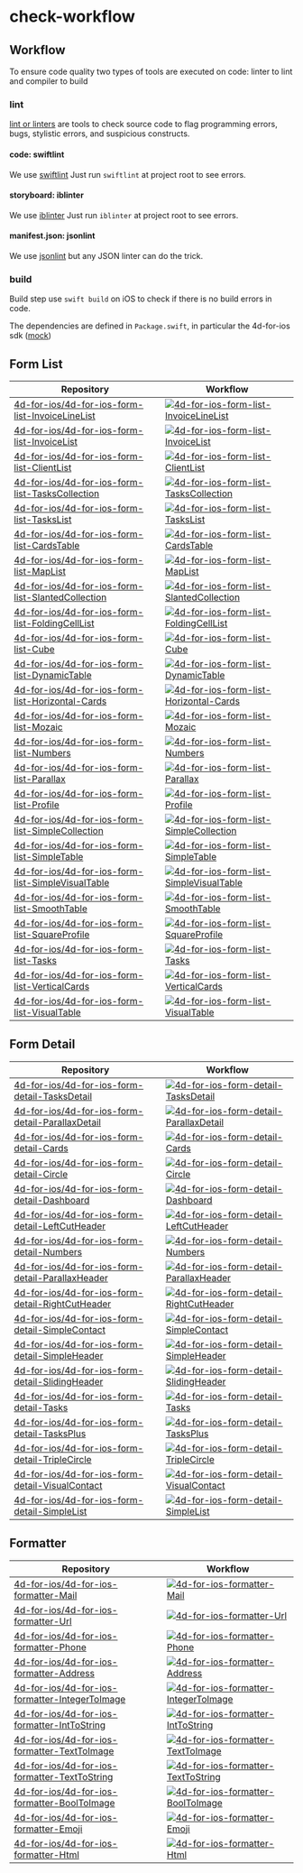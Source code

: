 # check-workflow

## Workflow

To ensure code quality two types of tools are executed on code: linter to lint and compiler to build

### lint

[lint or linters](https://en.wikipedia.org/wiki/Lint_(software)) are tools to check source code to flag programming errors, bugs, stylistic errors, and suspicious constructs.

#### code: swiftlint

We use [swiftlint](https://github.com/realm/SwiftLint)
Just run `swiftlint` at project root to see errors.

#### storyboard: iblinter

We use [iblinter](https://github.com/IBDecodable/IBLinter)
Just run `iblinter` at project root to see errors.

#### manifest.json: jsonlint

We use [jsonlint](https://github.com/zaach/jsonlint) but any JSON linter can do the trick.

### build

Build step use `swift build` on iOS to check if there is no build errors in code.

The dependencies are defined in `Package.swift`, in particular the 4d-for-ios sdk ([mock](https://github.com/4d-for-ios/QMobileUI))

## Form List 
 | Repository | Workflow |
 | ---------- | -------- |
  |[4d-for-ios/4d-for-ios-form-list-InvoiceLineList](https://github.com/4d-for-ios/4d-for-ios-form-list-InvoiceLineList) | [![4d-for-ios-form-list-InvoiceLineList](https://github.com/4d-for-ios/4d-for-ios-form-list-InvoiceLineList/workflows/check/badge.svg)](https://github.com/4d-for-ios/4d-for-ios-form-list-InvoiceLineList/actions?workflow=check)|
  |[4d-for-ios/4d-for-ios-form-list-InvoiceList](https://github.com/4d-for-ios/4d-for-ios-form-list-InvoiceList) | [![4d-for-ios-form-list-InvoiceList](https://github.com/4d-for-ios/4d-for-ios-form-list-InvoiceList/workflows/check/badge.svg)](https://github.com/4d-for-ios/4d-for-ios-form-list-InvoiceList/actions?workflow=check)|
 |[4d-for-ios/4d-for-ios-form-list-ClientList](https://github.com/4d-for-ios/4d-for-ios-form-list-ClientList) | [![4d-for-ios-form-list-ClientList](https://github.com/4d-for-ios/4d-for-ios-form-list-ClientList/workflows/check/badge.svg)](https://github.com/4d-for-ios/4d-for-ios-form-list-ClientList/actions?workflow=check)|
 |[4d-for-ios/4d-for-ios-form-list-TasksCollection](https://github.com/4d-for-ios/4d-for-ios-form-list-TasksCollection) | [![4d-for-ios-form-list-TasksCollection](https://github.com/4d-for-ios/4d-for-ios-form-list-TasksCollection/workflows/check/badge.svg)](https://github.com/4d-for-ios/4d-for-ios-form-list-TasksCollection/actions?workflow=check)|
 |[4d-for-ios/4d-for-ios-form-list-TasksList](https://github.com/4d-for-ios/4d-for-ios-form-list-TasksList) | [![4d-for-ios-form-list-TasksList](https://github.com/4d-for-ios/4d-for-ios-form-list-TasksList/workflows/check/badge.svg)](https://github.com/4d-for-ios/4d-for-ios-form-list-TasksList/actions?workflow=check)|
 |[4d-for-ios/4d-for-ios-form-list-CardsTable](https://github.com/4d-for-ios/4d-for-ios-form-list-CardsTable) | [![4d-for-ios-form-list-CardsTable](https://github.com/4d-for-ios/4d-for-ios-form-list-CardsTable/workflows/check/badge.svg)](https://github.com/4d-for-ios/4d-for-ios-form-list-CardsTable/actions?workflow=check)|
 |[4d-for-ios/4d-for-ios-form-list-MapList](https://github.com/4d-for-ios/4d-for-ios-form-list-MapList) | [![4d-for-ios-form-list-MapList](https://github.com/4d-for-ios/4d-for-ios-form-list-MapList/workflows/check/badge.svg)](https://github.com/4d-for-ios/4d-for-ios-form-list-MapList/actions?workflow=check)|
 |[4d-for-ios/4d-for-ios-form-list-SlantedCollection](https://github.com/4d-for-ios/4d-for-ios-form-list-SlantedCollection) | [![4d-for-ios-form-list-SlantedCollection](https://github.com/4d-for-ios/4d-for-ios-form-list-SlantedCollection/workflows/check/badge.svg)](https://github.com/4d-for-ios/4d-for-ios-form-list-SlantedCollection/actions?workflow=check)|
 |[4d-for-ios/4d-for-ios-form-list-FoldingCellList](https://github.com/4d-for-ios/4d-for-ios-form-list-FoldingCellList) | [![4d-for-ios-form-list-FoldingCellList](https://github.com/4d-for-ios/4d-for-ios-form-list-FoldingCellList/workflows/check/badge.svg)](https://github.com/4d-for-ios/4d-for-ios-form-list-FoldingCellList/actions?workflow=check)|
 |[4d-for-ios/4d-for-ios-form-list-Cube](https://github.com/4d-for-ios/4d-for-ios-form-list-Cube) | [![4d-for-ios-form-list-Cube](https://github.com/4d-for-ios/4d-for-ios-form-list-Cube/workflows/check/badge.svg)](https://github.com/4d-for-ios/4d-for-ios-form-list-Cube/actions?workflow=check)|
 |[4d-for-ios/4d-for-ios-form-list-DynamicTable](https://github.com/4d-for-ios/4d-for-ios-form-list-DynamicTable) | [![4d-for-ios-form-list-DynamicTable](https://github.com/4d-for-ios/4d-for-ios-form-list-DynamicTable/workflows/check/badge.svg)](https://github.com/4d-for-ios/4d-for-ios-form-list-DynamicTable/actions?workflow=check)|
 |[4d-for-ios/4d-for-ios-form-list-Horizontal-Cards](https://github.com/4d-for-ios/4d-for-ios-form-list-Horizontal-Cards) | [![4d-for-ios-form-list-Horizontal-Cards](https://github.com/4d-for-ios/4d-for-ios-form-list-Horizontal-Cards/workflows/check/badge.svg)](https://github.com/4d-for-ios/4d-for-ios-form-list-Horizontal-Cards/actions?workflow=check)|
 |[4d-for-ios/4d-for-ios-form-list-Mozaic](https://github.com/4d-for-ios/4d-for-ios-form-list-Mozaic) | [![4d-for-ios-form-list-Mozaic](https://github.com/4d-for-ios/4d-for-ios-form-list-Mozaic/workflows/check/badge.svg)](https://github.com/4d-for-ios/4d-for-ios-form-list-Mozaic/actions?workflow=check)|
 |[4d-for-ios/4d-for-ios-form-list-Numbers](https://github.com/4d-for-ios/4d-for-ios-form-list-Numbers) | [![4d-for-ios-form-list-Numbers](https://github.com/4d-for-ios/4d-for-ios-form-list-Numbers/workflows/check/badge.svg)](https://github.com/4d-for-ios/4d-for-ios-form-list-Numbers/actions?workflow=check)|
 |[4d-for-ios/4d-for-ios-form-list-Parallax](https://github.com/4d-for-ios/4d-for-ios-form-list-Parallax) | [![4d-for-ios-form-list-Parallax](https://github.com/4d-for-ios/4d-for-ios-form-list-Parallax/workflows/check/badge.svg)](https://github.com/4d-for-ios/4d-for-ios-form-list-Parallax/actions?workflow=check)|
 |[4d-for-ios/4d-for-ios-form-list-Profile](https://github.com/4d-for-ios/4d-for-ios-form-list-Profile) | [![4d-for-ios-form-list-Profile](https://github.com/4d-for-ios/4d-for-ios-form-list-Profile/workflows/check/badge.svg)](https://github.com/4d-for-ios/4d-for-ios-form-list-Profile/actions?workflow=check)|
 |[4d-for-ios/4d-for-ios-form-list-SimpleCollection](https://github.com/4d-for-ios/4d-for-ios-form-list-SimpleCollection) | [![4d-for-ios-form-list-SimpleCollection](https://github.com/4d-for-ios/4d-for-ios-form-list-SimpleCollection/workflows/check/badge.svg)](https://github.com/4d-for-ios/4d-for-ios-form-list-SimpleCollection/actions?workflow=check)|
 |[4d-for-ios/4d-for-ios-form-list-SimpleTable](https://github.com/4d-for-ios/4d-for-ios-form-list-SimpleTable) | [![4d-for-ios-form-list-SimpleTable](https://github.com/4d-for-ios/4d-for-ios-form-list-SimpleTable/workflows/check/badge.svg)](https://github.com/4d-for-ios/4d-for-ios-form-list-SimpleTable/actions?workflow=check)|
 |[4d-for-ios/4d-for-ios-form-list-SimpleVisualTable](https://github.com/4d-for-ios/4d-for-ios-form-list-SimpleVisualTable) | [![4d-for-ios-form-list-SimpleVisualTable](https://github.com/4d-for-ios/4d-for-ios-form-list-SimpleVisualTable/workflows/check/badge.svg)](https://github.com/4d-for-ios/4d-for-ios-form-list-SimpleVisualTable/actions?workflow=check)|
 |[4d-for-ios/4d-for-ios-form-list-SmoothTable](https://github.com/4d-for-ios/4d-for-ios-form-list-SmoothTable) | [![4d-for-ios-form-list-SmoothTable](https://github.com/4d-for-ios/4d-for-ios-form-list-SmoothTable/workflows/check/badge.svg)](https://github.com/4d-for-ios/4d-for-ios-form-list-SmoothTable/actions?workflow=check)|
 |[4d-for-ios/4d-for-ios-form-list-SquareProfile](https://github.com/4d-for-ios/4d-for-ios-form-list-SquareProfile) | [![4d-for-ios-form-list-SquareProfile](https://github.com/4d-for-ios/4d-for-ios-form-list-SquareProfile/workflows/check/badge.svg)](https://github.com/4d-for-ios/4d-for-ios-form-list-SquareProfile/actions?workflow=check)|
 |[4d-for-ios/4d-for-ios-form-list-Tasks](https://github.com/4d-for-ios/4d-for-ios-form-list-Tasks) | [![4d-for-ios-form-list-Tasks](https://github.com/4d-for-ios/4d-for-ios-form-list-Tasks/workflows/check/badge.svg)](https://github.com/4d-for-ios/4d-for-ios-form-list-Tasks/actions?workflow=check)|
 |[4d-for-ios/4d-for-ios-form-list-VerticalCards](https://github.com/4d-for-ios/4d-for-ios-form-list-VerticalCards) | [![4d-for-ios-form-list-VerticalCards](https://github.com/4d-for-ios/4d-for-ios-form-list-VerticalCards/workflows/check/badge.svg)](https://github.com/4d-for-ios/4d-for-ios-form-list-VerticalCards/actions?workflow=check)|
 |[4d-for-ios/4d-for-ios-form-list-VisualTable](https://github.com/4d-for-ios/4d-for-ios-form-list-VisualTable) | [![4d-for-ios-form-list-VisualTable](https://github.com/4d-for-ios/4d-for-ios-form-list-VisualTable/workflows/check/badge.svg)](https://github.com/4d-for-ios/4d-for-ios-form-list-VisualTable/actions?workflow=check)|
## Form Detail 
 | Repository | Workflow |
 | ---------- | -------- |
 |[4d-for-ios/4d-for-ios-form-detail-TasksDetail](https://github.com/4d-for-ios/4d-for-ios-form-detail-TasksDetail) | [![4d-for-ios-form-detail-TasksDetail](https://github.com/4d-for-ios/4d-for-ios-form-detail-TasksDetail/workflows/check/badge.svg)](https://github.com/4d-for-ios/4d-for-ios-form-detail-TasksDetail/actions?workflow=check)|
 |[4d-for-ios/4d-for-ios-form-detail-ParallaxDetail](https://github.com/4d-for-ios/4d-for-ios-form-detail-ParallaxDetail) | [![4d-for-ios-form-detail-ParallaxDetail](https://github.com/4d-for-ios/4d-for-ios-form-detail-ParallaxDetail/workflows/check/badge.svg)](https://github.com/4d-for-ios/4d-for-ios-form-detail-ParallaxDetail/actions?workflow=check)|
 |[4d-for-ios/4d-for-ios-form-detail-Cards](https://github.com/4d-for-ios/4d-for-ios-form-detail-Cards) | [![4d-for-ios-form-detail-Cards](https://github.com/4d-for-ios/4d-for-ios-form-detail-Cards/workflows/check/badge.svg)](https://github.com/4d-for-ios/4d-for-ios-form-detail-Cards/actions?workflow=check)|
 |[4d-for-ios/4d-for-ios-form-detail-Circle](https://github.com/4d-for-ios/4d-for-ios-form-detail-Circle) | [![4d-for-ios-form-detail-Circle](https://github.com/4d-for-ios/4d-for-ios-form-detail-Circle/workflows/check/badge.svg)](https://github.com/4d-for-ios/4d-for-ios-form-detail-Circle/actions?workflow=check)|
 |[4d-for-ios/4d-for-ios-form-detail-Dashboard](https://github.com/4d-for-ios/4d-for-ios-form-detail-Dashboard) | [![4d-for-ios-form-detail-Dashboard](https://github.com/4d-for-ios/4d-for-ios-form-detail-Dashboard/workflows/check/badge.svg)](https://github.com/4d-for-ios/4d-for-ios-form-detail-Dashboard/actions?workflow=check)|
 |[4d-for-ios/4d-for-ios-form-detail-LeftCutHeader](https://github.com/4d-for-ios/4d-for-ios-form-detail-LeftCutHeader) | [![4d-for-ios-form-detail-LeftCutHeader](https://github.com/4d-for-ios/4d-for-ios-form-detail-LeftCutHeader/workflows/check/badge.svg)](https://github.com/4d-for-ios/4d-for-ios-form-detail-LeftCutHeader/actions?workflow=check)|
 |[4d-for-ios/4d-for-ios-form-detail-Numbers](https://github.com/4d-for-ios/4d-for-ios-form-detail-Numbers) | [![4d-for-ios-form-detail-Numbers](https://github.com/4d-for-ios/4d-for-ios-form-detail-Numbers/workflows/check/badge.svg)](https://github.com/4d-for-ios/4d-for-ios-form-detail-Numbers/actions?workflow=check)|
 |[4d-for-ios/4d-for-ios-form-detail-ParallaxHeader](https://github.com/4d-for-ios/4d-for-ios-form-detail-ParallaxHeader) | [![4d-for-ios-form-detail-ParallaxHeader](https://github.com/4d-for-ios/4d-for-ios-form-detail-ParallaxHeader/workflows/check/badge.svg)](https://github.com/4d-for-ios/4d-for-ios-form-detail-ParallaxHeader/actions?workflow=check)|
 |[4d-for-ios/4d-for-ios-form-detail-RightCutHeader](https://github.com/4d-for-ios/4d-for-ios-form-detail-RightCutHeader) | [![4d-for-ios-form-detail-RightCutHeader](https://github.com/4d-for-ios/4d-for-ios-form-detail-RightCutHeader/workflows/check/badge.svg)](https://github.com/4d-for-ios/4d-for-ios-form-detail-RightCutHeader/actions?workflow=check)|
 |[4d-for-ios/4d-for-ios-form-detail-SimpleContact](https://github.com/4d-for-ios/4d-for-ios-form-detail-SimpleContact) | [![4d-for-ios-form-detail-SimpleContact](https://github.com/4d-for-ios/4d-for-ios-form-detail-SimpleContact/workflows/check/badge.svg)](https://github.com/4d-for-ios/4d-for-ios-form-detail-SimpleContact/actions?workflow=check)|
 |[4d-for-ios/4d-for-ios-form-detail-SimpleHeader](https://github.com/4d-for-ios/4d-for-ios-form-detail-SimpleHeader) | [![4d-for-ios-form-detail-SimpleHeader](https://github.com/4d-for-ios/4d-for-ios-form-detail-SimpleHeader/workflows/check/badge.svg)](https://github.com/4d-for-ios/4d-for-ios-form-detail-SimpleHeader/actions?workflow=check)|
 |[4d-for-ios/4d-for-ios-form-detail-SlidingHeader](https://github.com/4d-for-ios/4d-for-ios-form-detail-SlidingHeader) | [![4d-for-ios-form-detail-SlidingHeader](https://github.com/4d-for-ios/4d-for-ios-form-detail-SlidingHeader/workflows/check/badge.svg)](https://github.com/4d-for-ios/4d-for-ios-form-detail-SlidingHeader/actions?workflow=check)|
 |[4d-for-ios/4d-for-ios-form-detail-Tasks](https://github.com/4d-for-ios/4d-for-ios-form-detail-Tasks) | [![4d-for-ios-form-detail-Tasks](https://github.com/4d-for-ios/4d-for-ios-form-detail-Tasks/workflows/check/badge.svg)](https://github.com/4d-for-ios/4d-for-ios-form-detail-Tasks/actions?workflow=check)|
 |[4d-for-ios/4d-for-ios-form-detail-TasksPlus](https://github.com/4d-for-ios/4d-for-ios-form-detail-TasksPlus) | [![4d-for-ios-form-detail-TasksPlus](https://github.com/4d-for-ios/4d-for-ios-form-detail-TasksPlus/workflows/check/badge.svg)](https://github.com/4d-for-ios/4d-for-ios-form-detail-TasksPlus/actions?workflow=check)|
 |[4d-for-ios/4d-for-ios-form-detail-TripleCircle](https://github.com/4d-for-ios/4d-for-ios-form-detail-TripleCircle) | [![4d-for-ios-form-detail-TripleCircle](https://github.com/4d-for-ios/4d-for-ios-form-detail-TripleCircle/workflows/check/badge.svg)](https://github.com/4d-for-ios/4d-for-ios-form-detail-TripleCircle/actions?workflow=check)|
 |[4d-for-ios/4d-for-ios-form-detail-VisualContact](https://github.com/4d-for-ios/4d-for-ios-form-detail-VisualContact) | [![4d-for-ios-form-detail-VisualContact](https://github.com/4d-for-ios/4d-for-ios-form-detail-VisualContact/workflows/check/badge.svg)](https://github.com/4d-for-ios/4d-for-ios-form-detail-VisualContact/actions?workflow=check)|
 |[4d-for-ios/4d-for-ios-form-detail-SimpleList](https://github.com/4d-for-ios/4d-for-ios-form-detail-SimpleList) | [![4d-for-ios-form-detail-SimpleList](https://github.com/4d-for-ios/4d-for-ios-form-detail-SimpleList/workflows/check/badge.svg)](https://github.com/4d-for-ios/4d-for-ios-form-detail-SimpleList/actions?workflow=check)|
## Formatter 

 | Repository | Workflow |
 | ---------- | -------- |
 |[4d-for-ios/4d-for-ios-formatter-Mail](https://github.com/4d-for-ios/4d-for-ios-formatter-Mail) | [![4d-for-ios-formatter-Mail](https://github.com/4d-for-ios/4d-for-ios-formatter-Mail/workflows/check/badge.svg)](https://github.com/4d-for-ios/4d-for-ios-formatter-Mail/actions?workflow=check)|
 |[4d-for-ios/4d-for-ios-formatter-Url](https://github.com/4d-for-ios/4d-for-ios-formatter-Url) | [![4d-for-ios-formatter-Url](https://github.com/4d-for-ios/4d-for-ios-formatter-Url/workflows/check/badge.svg)](https://github.com/4d-for-ios/4d-for-ios-formatter-Url/actions?workflow=check)|
 |[4d-for-ios/4d-for-ios-formatter-Phone](https://github.com/4d-for-ios/4d-for-ios-formatter-Phone) | [![4d-for-ios-formatter-Phone](https://github.com/4d-for-ios/4d-for-ios-formatter-Phone/workflows/check/badge.svg)](https://github.com/4d-for-ios/4d-for-ios-formatter-Phone/actions?workflow=check)|
 |[4d-for-ios/4d-for-ios-formatter-Address](https://github.com/4d-for-ios/4d-for-ios-formatter-Address) | [![4d-for-ios-formatter-Address](https://github.com/4d-for-ios/4d-for-ios-formatter-Address/workflows/check/badge.svg)](https://github.com/4d-for-ios/4d-for-ios-formatter-Address/actions?workflow=check)|
 |[4d-for-ios/4d-for-ios-formatter-IntegerToImage](https://github.com/4d-for-ios/4d-for-ios-formatter-IntegerToImage) | [![4d-for-ios-formatter-IntegerToImage](https://github.com/4d-for-ios/4d-for-ios-formatter-IntegerToImage/workflows/check/badge.svg)](https://github.com/4d-for-ios/4d-for-ios-formatter-IntegerToImage/actions?workflow=check)|
 |[4d-for-ios/4d-for-ios-formatter-IntToString](https://github.com/4d-for-ios/4d-for-ios-formatter-IntToString) | [![4d-for-ios-formatter-IntToString](https://github.com/4d-for-ios/4d-for-ios-formatter-IntToString/workflows/check/badge.svg)](https://github.com/4d-for-ios/4d-for-ios-formatter-IntToString/actions?workflow=check)|
 |[4d-for-ios/4d-for-ios-formatter-TextToImage](https://github.com/4d-for-ios/4d-for-ios-formatter-TextToImage) | [![4d-for-ios-formatter-TextToImage](https://github.com/4d-for-ios/4d-for-ios-formatter-TextToImage/workflows/check/badge.svg)](https://github.com/4d-for-ios/4d-for-ios-formatter-TextToImage/actions?workflow=check)|
 |[4d-for-ios/4d-for-ios-formatter-TextToString](https://github.com/4d-for-ios/4d-for-ios-formatter-TextToString) | [![4d-for-ios-formatter-TextToString](https://github.com/4d-for-ios/4d-for-ios-formatter-TextToString/workflows/check/badge.svg)](https://github.com/4d-for-ios/4d-for-ios-formatter-TextToString/actions?workflow=check)|
 |[4d-for-ios/4d-for-ios-formatter-BoolToImage](https://github.com/4d-for-ios/4d-for-ios-formatter-BoolToImage) | [![4d-for-ios-formatter-BoolToImage](https://github.com/4d-for-ios/4d-for-ios-formatter-BoolToImage/workflows/check/badge.svg)](https://github.com/4d-for-ios/4d-for-ios-formatter-BoolToImage/actions?workflow=check)|
 |[4d-for-ios/4d-for-ios-formatter-Emoji](https://github.com/4d-for-ios/4d-for-ios-formatter-Emoji) | [![4d-for-ios-formatter-Emoji](https://github.com/4d-for-ios/4d-for-ios-formatter-Emoji/workflows/check/badge.svg)](https://github.com/4d-for-ios/4d-for-ios-formatter-Emoji/actions?workflow=check)|
 |[4d-for-ios/4d-for-ios-formatter-Html](https://github.com/4d-for-ios/4d-for-ios-formatter-Html) | [![4d-for-ios-formatter-Html](https://github.com/4d-for-ios/4d-for-ios-formatter-Html/workflows/check/badge.svg)](https://github.com/4d-for-ios/4d-for-ios-formatter-Html/actions?workflow=check)|

